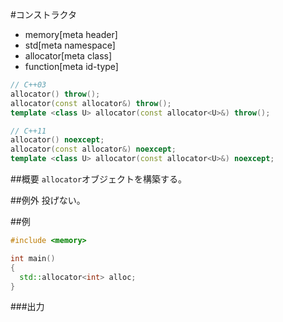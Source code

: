 #コンストラクタ
* memory[meta header]
* std[meta namespace]
* allocator[meta class]
* function[meta id-type]

```cpp
// C++03
allocator() throw();
allocator(const allocator&) throw();
template <class U> allocator(const allocator<U>&) throw();

// C++11
allocator() noexcept;
allocator(const allocator&) noexcept;
template <class U> allocator(const allocator<U>&) noexcept;
```

##概要
`allocator`オブジェクトを構築する。


##例外
投げない。


##例
```cpp
#include <memory>

int main()
{
  std::allocator<int> alloc;
}
```

###出力
```
```


